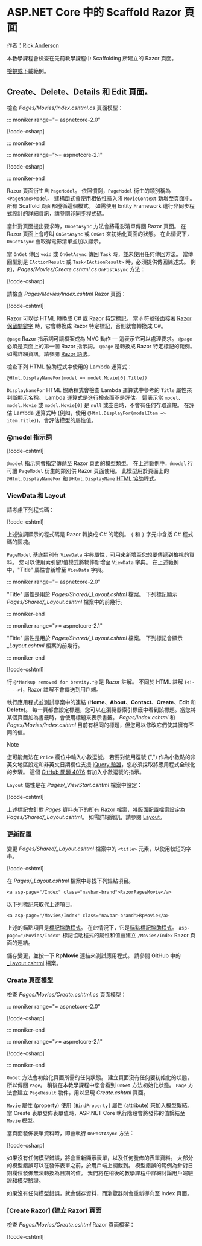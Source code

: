 # <a name="scaffolded-razor-pages-in-aspnet-core"></a>ASP.NET Core 中的 Scaffold Razor 頁面

作者：[Rick Anderson](https://twitter.com/RickAndMSFT)

本教學課程會檢查在先前教學課程中 Scaffolding 所建立的 Razor 頁面。 

[檢視或下載](https://github.com/aspnet/Docs/tree/master/aspnetcore/tutorials/razor-pages/razor-pages-start/sample/RazorPagesMovie)範例。

## <a name="the-create-delete-details-and-edit-pages"></a>Create、Delete、Details 和 Edit 頁面。

檢查 *Pages/Movies/Index.cshtml.cs* 頁面模型：

::: moniker range="= aspnetcore-2.0"

[!code-csharp[](~/tutorials/razor-pages/razor-pages-start/snapshot_sample/RazorPagesMovie/Pages/Movies/Index.cshtml.cs)]

::: moniker-end

::: moniker range=">= aspnetcore-2.1"

[!code-csharp[](~/tutorials/razor-pages/razor-pages-start/snapshot_sample/RazorPagesMovie/Pages/Movies/Index21.cshtml.cs)]

::: moniker-end

Razor 頁面衍生自 `PageModel`。 依照慣例，`PageModel` 衍生的類別稱為 `<PageName>Model`。 建構函式會使用[相依性插入](xref:fundamentals/dependency-injection)將 `MovieContext` 新增至頁面中。 所有 Scaffold 頁面都遵循這個模式。 如需使用 Entity Framework 進行非同步程式設計的詳細資訊，請參閱[非同步程式碼](xref:data/ef-rp/intro#asynchronous-code)。

當針對頁面提出要求時，`OnGetAsync` 方法會將電影清單傳回 Razor 頁面。 在 Razor 頁面上會呼叫 `OnGetAsync` 或 `OnGet` 來初始化頁面的狀態。 在此情況下，`OnGetAsync` 會取得電影清單並加以顯示。

當 `OnGet` 傳回 `void` 或 `OnGetAsync` 傳回 `Task` 時，並未使用任何傳回方法。 當傳回型別是 `IActionResult` 或 `Task<IActionResult>` 時，必須提供傳回陳述式。 例如，*Pages/Movies/Create.cshtml.cs* `OnPostAsync` 方法：

[!code-csharp[](~/tutorials/razor-pages/razor-pages-start/sample/RazorPagesMovie21/Pages/Movies/Create.cshtml.cs?name=snippet)]

請檢查 *Pages/Movies/Index.cshtml* Razor 頁面：

[!code-cshtml[](~/tutorials/razor-pages/razor-pages-start/snapshot_sample/RazorPagesMovie/Pages/Movies/Index.cshtml)]

Razor 可以從 HTML 轉換成 C# 或 Razor 特定標記。 當 `@` 符號後面接著 [Razor 保留關鍵字](xref:mvc/views/razor#razor-reserved-keywords) 時，它會轉換成 Razor 特定標記，否則就會轉換成 C#。

`@page` Razor 指示詞可讓檔案成為 MVC 動作 &mdash; 這表示它可以處理要求。 `@page` 必須是頁面上的第一個 Razor 指示詞。 `@page` 是轉換成 Razor 特定標記的範例。 如需詳細資訊，請參閱 [Razor 語法](xref:mvc/views/razor#razor-syntax)。

檢查下列 HTML 協助程式中使用的 Lambda 運算式：

```cshtml
@Html.DisplayNameFor(model => model.Movie[0].Title))
```

`DisplayNameFor` HTML 協助程式會檢查 Lambda 運算式中參考的 `Title` 屬性來判斷顯示名稱。 Lambda 運算式是進行檢查而不是評估。 這表示當 `model`、`model.Movie` 或 `model.Movie[0]` 是 `null` 或空白時，不會有任何存取違規。 在評估 Lambda 運算式時 (例如，使用 `@Html.DisplayFor(modelItem => item.Title)`)，會評估模型的屬性值。

<a name="md"></a>
### <a name="the-model-directive"></a>@model 指示詞

[!code-cshtml[](~/tutorials/razor-pages/razor-pages-start/snapshot_sample/RazorPagesMovie/Pages/Movies/Index.cshtml?range=1-2&highlight=2)]

`@model` 指示詞會指定傳遞至 Razor 頁面的模型類型。 在上述範例中，`@model` 行可讓 `PageModel` 衍生的類別供 Razor 頁面使用。 此模型用於頁面上的 `@Html.DisplayNameFor` 和 `@Html.DisplayName` [HTML 協助程式](/aspnet/mvc/overview/older-versions-1/views/creating-custom-html-helpers-cs#understanding-html-helpers)。

<!-- why don't xref links work?
[HTML Helpers 2](xref:aspnet/mvc/overview/older-versions-1/views/creating-custom-html-helpers-cs)
-->

<a name="vd"></a>
### ViewData 和 Layout

請考慮下列程式碼：

[!code-cshtml[](~/tutorials/razor-pages/razor-pages-start/snapshot_sample/RazorPagesMovie/Pages/Movies/Index.cshtml?range=1-6&highlight=4-999)]

上述強調顯示的程式碼是 Razor 轉換成 C# 的範例。 `{` 和 `}` 字元中含括 C# 程式碼的區塊。

`PageModel` 基底類別有 `ViewData` 字典屬性，可用來新增至您想要傳遞到檢視的資料。 您可以使用索引鍵/值模式將物件新增至 `ViewData` 字典。 在上述範例中，"Title" 屬性會新增至 `ViewData` 字典。 

::: moniker range="= aspnetcore-2.0"

"Title" 屬性是用於 *Pages/Shared/_Layout.cshtml* 檔案。 下列標記顯示 *Pages/Shared/_Layout.cshtml* 檔案中的前幾行。

::: moniker-end

::: moniker range=">= aspnetcore-2.1"

"Title" 屬性是用於 *Pages/Shared/_Layout.cshtml* 檔案。 下列標記會顯示 *_Layout.cshtml* 檔案的前幾行。

::: moniker-end

[!code-cshtml[](~/tutorials/razor-pages/razor-pages-start/snapshot_sample/RazorPagesMovie/Pages/NU/_Layout1.cshtml?highlight=6-999)]

行 `@*Markup removed for brevity.*@` 是 Razor 註解。 不同於 HTML 註解 (`<!-- -->`)，Razor 註解不會傳送到用戶端。

執行應用程式並測試專案中的連結 (**Home**、**About**、**Contact**、**Create**、**Edit** 和 **Delete**)。 每一頁都會設定標題，您可以在瀏覽器索引標籤中看到該標題。當您將某個頁面加為書籤時，會使用標題來表示書籤。 *Pages/Index.cshtml* 和 *Pages/Movies/Index.cshtml* 目前有相同的標題，但您可以修改它們使其擁有不同的值。

> [!NOTE]
> 您可能無法在 `Price` 欄位中輸入小數逗號。 若要對使用逗號 (",") 作為小數點的非英文地區設定和非英文日期欄位支援 [jQuery 驗證](https://jqueryvalidation.org/)，您必須採取將應用程式全球化的步驟。 這個 [GitHub 問題 4076](https://github.com/aspnet/Docs/issues/4076#issuecomment-326590420) 有加入小數逗號的指示。

`Layout` 屬性是在 *Pages/_ViewStart.cshtml* 檔案中設定：

[!code-cshtml[](~/tutorials/razor-pages/razor-pages-start/sample/RazorPagesMovie/Pages/_ViewStart.cshtml)]

上述標記會針對 *Pages* 資料夾下的所有 Razor 檔案，將版面配置檔案設定為 *Pages/Shared/_Layout.cshtml*。 如需詳細資訊，請參閱 [Layout](xref:razor-pages/index#layout)。

### <a name="update-the-layout"></a>更新配置

變更 *Pages/Shared/_Layout.cshtml* 檔案中的 `<title>` 元素，以使用較短的字串。

[!code-cshtml[](~/tutorials/razor-pages/razor-pages-start/sample/RazorPagesMovie/Pages/_Layout.cshtml?range=1-6&highlight=6)]

在 *Pages/_Layout.cshtml* 檔案中尋找下列錨點項目。

```cshtml
<a asp-page="/Index" class="navbar-brand">RazorPagesMovie</a>
```
以下列標記來取代上述項目。

```cshtml
<a asp-page="/Movies/Index" class="navbar-brand">RpMovie</a>
```

上述的錨點項目是[標記協助程式](xref:mvc/views/tag-helpers/intro)。 在此情況下，它是[錨點標記協助程式](xref:mvc/views/tag-helpers/builtin-th/anchor-tag-helper)。 `asp-page="/Movies/Index"` 標記協助程式的屬性和值會建立 `/Movies/Index` Razor 頁面的連結。

儲存變更，並按一下 **RpMovie** 連結來測試應用程式。 請參閱 GitHub 中的 [_Layout.cshtml](https://github.com/aspnet/Docs/blob/master/aspnetcore/tutorials/razor-pages/razor-pages-start/sample/RazorPagesMovie/Pages/_Layout.cshtml) 檔案。

### <a name="the-create-page-model"></a>Create 頁面模型

檢查 *Pages/Movies/Create.cshtml.cs* 頁面模型：

::: moniker range="= aspnetcore-2.0"

[!code-csharp[](~/tutorials/razor-pages/razor-pages-start/snapshot_sample/RazorPagesMovie/Pages/Movies/Create.cshtml.cs?name=snippetALL)]

::: moniker-end

::: moniker range=">= aspnetcore-2.1"

[!code-csharp[](~/tutorials/razor-pages/razor-pages-start/snapshot_sample/RazorPagesMovie/Pages/Movies/Create21.cshtml.cs?name=snippetALL)]

::: moniker-end


`OnGet` 方法會初始化頁面所需的任何狀態。 建立頁面沒有任何要初始化的狀態，所以傳回 `Page`。 稍後在本教學課程中您會看到 `OnGet` 方法初始化狀態。 `Page` 方法會建立 `PageResult` 物件，用以呈現 *Create.cshtml* 頁面。

`Movie` 屬性 (property) 使用 `[BindProperty]` 屬性 (attribute) 來加入[模型繫結](xref:mvc/models/model-binding)。 當 Create 表單發佈表單值時，ASP.NET Core 執行階段會將發佈的值繫結至 `Movie` 模型。

當頁面發佈表單資料時，即會執行 `OnPostAsync` 方法：

[!code-csharp[](~/tutorials/razor-pages/razor-pages-start/snapshot_sample/RazorPagesMovie/Pages/Movies/Create.cshtml.cs?name=snippetPost)]

如果沒有任何模型錯誤，將會重新顯示表單，以及任何發佈的表單資料。 大部分的模型錯誤可以在發佈表單之前，於用戶端上攔截到。 模型錯誤的範例為針對日期欄位發佈無法轉換為日期的值。 我們將在稍後的教學課程中詳細討論用戶端驗證和模型驗證。

如果沒有任何模型錯誤，就會儲存資料，而瀏覽器則會重新導向至 Index 頁面。

### <a name="the-create-razor-page"></a>[Create Razor] (建立 Razor) 頁面

檢查 *Pages/Movies/Create.cshtml* Razor 頁面檔案：

[!code-cshtml[](~/tutorials/razor-pages/razor-pages-start/snapshot_sample/RazorPagesMovie/Pages/Movies/Create.cshtml)]

<!--
Visual Studio displays the `<form method="post">` tag in a distinctive font used for Tag Helpers. The `<form method="post">` element is a [Form Tag Helper](xref:mvc/views/working-with-forms#the-form-tag-helper). The Form Tag Helper automatically includes an [antiforgery token](xref:security/anti-request-forgery).


![VS17 view of Create.cshtml page](page/_static/th.png)
-->

